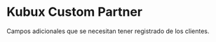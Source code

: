 Kubux Custom Partner
====================
Campos adicionales que se necesitan tener registrado de los clientes.
